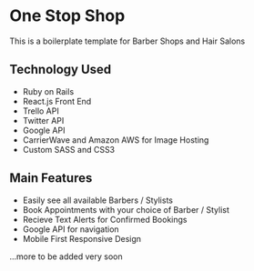 # One Stop Shop

This is a boilerplate template for Barber Shops and Hair Salons

## Technology Used
* Ruby on Rails
* React.js Front End
* Trello API
* Twitter API
* Google API
* CarrierWave and Amazon AWS for Image Hosting
* Custom SASS and CSS3

## Main Features

* Easily see all available Barbers / Stylists
* Book Appointments with your choice of Barber / Stylist
* Recieve Text Alerts for Confirmed Bookings
* Google API for navigation
* Mobile First Responsive Design


...more to be added very soon
